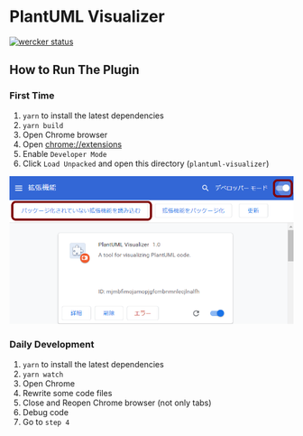 # PlantUML Visualizer

[![wercker status](https://app.wercker.com/status/a6c8380156a0f46acd284e60c6d689d1/m/master "wercker status")](https://app.wercker.com/project/byKey/a6c8380156a0f46acd284e60c6d689d1)

## How to Run The Plugin

### First Time

1. `yarn` to install the latest dependencies
1. `yarn build`
1. Open Chrome browser
1. Open [chrome://extensions](chrome://extensions)
1. Enable `Developer Mode`
1. Click `Load Unpacked` and open this directory (`plantuml-visualizer`)

![Screenshot](screen.png)

### Daily Development

1. `yarn` to install the latest dependencies
1. `yarn watch`
1. Open Chrome
1. Rewrite some code files
1. Close and Reopen Chrome browser (not only tabs)
1. Debug code
1. Go to `step 4`
